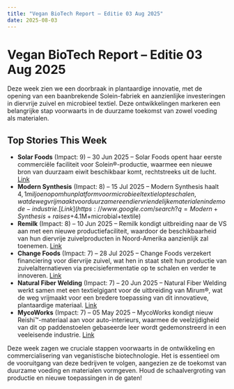 ```yaml
---
title: "Vegan BioTech Report – Editie 03 Aug 2025"
date: 2025-08-03
---
```


# Vegan BioTech Report – Editie 03 Aug 2025

Deze week zien we een doorbraak in plantaardige innovatie, met de opening van een baanbrekende Solein-fabriek en aanzienlijke investeringen in diervrije zuivel en microbieel textiel. Deze ontwikkelingen markeren een belangrijke stap voorwaarts in de duurzame toekomst van zowel voeding als materialen.

## Top Stories This Week

*   **Solar Foods** (Impact: 9) – 30 Jun 2025 – Solar Foods opent haar eerste commerciële faciliteit voor Solein®-productie, waarmee een nieuwe bron van duurzaam eiwit beschikbaar komt, rechtstreeks uit de lucht. [Link](https://www.google.com/search?q=Solar+Foods+Opens+First+Commercial+Solein+Production+Facility)
*   **Modern Synthesis** (Impact: 8) – 15 Jul 2025 – Modern Synthesis haalt $4,1 miljoen op om hun platform voor microbieel textiel op te schalen, wat de weg vrijmaakt voor duurzamere en diervriendelijke materialen in de mode-industrie. [Link](https://www.google.com/search?q=Modern+Synthesis+raises+$4.1M+microbial+textile)
*   **Remilk** (Impact: 8) – 10 Jun 2025 – Remilk kondigt uitbreiding naar de VS aan met een nieuwe productiefaciliteit, waardoor de beschikbaarheid van hun diervrije zuivelproducten in Noord-Amerika aanzienlijk zal toenemen. [Link](https://www.google.com/search?q=Remilk+announces+US+expansion+production+facility)
*   **Change Foods** (Impact: 7) – 28 Jul 2025 – Change Foods verzekert financiering voor diervrije zuivel, wat hen in staat stelt hun productie van zuivelalternatieven via precisiefermentatie op te schalen en verder te innoveren. [Link](https://www.google.com/search?q=Change+Foods+secures+funding+animal-free+dairy)
*   **Natural Fiber Welding** (Impact: 7) – 20 Jun 2025 – Natural Fiber Welding werkt samen met een textielgigant voor de uitbreiding van Mirum®, wat de weg vrijmaakt voor een bredere toepassing van dit innovatieve, plantaardige materiaal. [Link](https://www.google.com/search?q=Natural+Fiber+Welding+partners+textile+giant+Mirum)
*   **MycoWorks** (Impact: 7) – 05 May 2025 – MycoWorks kondigt nieuw Reishi™-materiaal aan voor auto-interieurs, waarmee de veelzijdigheid van dit op paddenstoelen gebaseerde leer wordt gedemonstreerd in een veeleisende industrie. [Link](https://www.google.com/search?q=MycoWorks+Reishi+material+automotive+interiors)

Deze week zagen we cruciale stappen voorwaarts in de ontwikkeling en commercialisering van veganistische biotechnologie. Het is essentieel om de vooruitgang van deze bedrijven te volgen, aangezien ze de toekomst van duurzame voeding en materialen vormgeven. Houd de schaalvergroting van productie en nieuwe toepassingen in de gaten!
